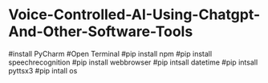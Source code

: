 # Voice-Controlled-AI-Using-Chatgpt-And-Other-Software-Tools
#install PyCharm
#Open Terminal 
#pip install npm 
#pip install speechrecognition 
#pip install webbrowser 
#pip intsall datetime 
#pip intsall pyttsx3 
#pip intall os
